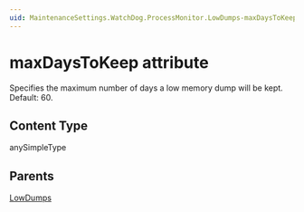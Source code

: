 ```yaml
---
uid: MaintenanceSettings.WatchDog.ProcessMonitor.LowDumps-maxDaysToKeep
---
```


# maxDaysToKeep attribute

Specifies the maximum number of days a low memory dump will be kept. Default: 60.

## Content Type

anySimpleType

## Parents

[LowDumps](xref:MaintenanceSettings.WatchDog.ProcessMonitor.LowDumps)
